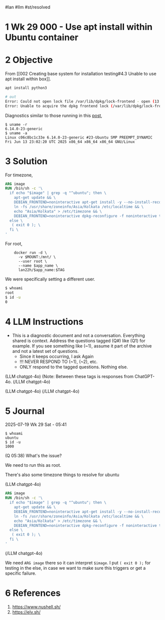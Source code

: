 #lan #llm #st/resolved

# 1 Wk 29 000 - Use apt install within Ubuntu container

# 2 Objective

From [[002 Creating base system for installation testing#4.3 Unable to use apt install within box]].


```sh
apt install python3

# out
Error: Could not open lock file /var/lib/dpkg/lock-frontend - open (13: Permission denied)
Error: Unable to acquire the dpkg frontend lock (/var/lib/dpkg/lock-frontend), are you root?
```

Diagnostics similar to those running in this [post](https://forums.docker.com/t/not-able-to-install-anything-with-apt-get-on-a-docker-container/1595),

```
$ uname -r
6.14.0-23-generic
$ uname -a
Linux c06c8bc1c33e 6.14.0-23-generic #23-Ubuntu SMP PREEMPT_DYNAMIC Fri Jun 13 23:02:20 UTC 2025 x86_64 x86_64 x86_64 GNU/Linux
```

# 3 Solution

For timezone,

```dockerfile
ARG image
RUN /bin/sh -c '\
  if echo "$image" | grep -q "^ubuntu"; then \
    apt-get update && \
    DEBIAN_FRONTEND=noninteractive apt-get install -y --no-install-recommends tzdata && \
    ln -fs /usr/share/zoneinfo/Asia/Kolkata /etc/localtime && \
    echo "Asia/Kolkata" > /etc/timezone && \
    DEBIAN_FRONTEND=noninteractive dpkg-reconfigure -f noninteractive tzdata; \
  else \
   ( exit 0 ); \
  fi \
'
```

For root,

```
    docker run -d \
      -v $MOUNT:/mnt/ \
      --user root \
      --name $app_name \
      lan22h/$app_name:$TAG
```

We were specifically setting a different user.

```sh
$ whoami
root
$ id -u
0
```

# 4 LLM Instructions
- This is a diagnostic document and not a conversation. Everything shared is context. Address the questions tagged (Q#) like (Q1) for example. If you see something like (~1), assume it part of the archive and not a latest set of questions.
	- Since it keeps occurring, I ask Again
	- !!! NEVER RESPOND TO (~1), (~2), etc.
	- ONLY respond to the tagged questions. Nothing else.

(LLM chatgpt-4o)
(Note: Between these tags is responses from ChatGPT-4o.
(/LLM chatgpt-4o)

(LLM chatgpt-4o)
(/LLM chatgpt-4o)

# 5 Journal

2025-07-19 Wk 29 Sat - 05:41

```
$ whoami
ubuntu
$ id -u
1000
```

(Q 05:38) What's the issue?

We need to run this as root. 

There's also some timezone things to resolve for ubuntu


(LLM chatgpt-4o)
```dockerfile
ARG image
RUN /bin/sh -c '\
  if echo "$image" | grep -q "^ubuntu"; then \
    apt-get update && \
    DEBIAN_FRONTEND=noninteractive apt-get install -y --no-install-recommends tzdata && \
    ln -fs /usr/share/zoneinfo/Asia/Kolkata /etc/localtime && \
    echo "Asia/Kolkata" > /etc/timezone && \
    DEBIAN_FRONTEND=noninteractive dpkg-reconfigure -f noninteractive tzdata; \
  else \
   ( exit 0 ); \
  fi \
'
```
(/LLM chatgpt-4o)

We need `ARG image` there so it can interpret `$image`. I put `( exit 0 );` for testing in the else, in case we want to make sure this triggers or get a specific failure. 

# 6 References

1. https://www.nushell.sh/
2. https://elv.sh/

